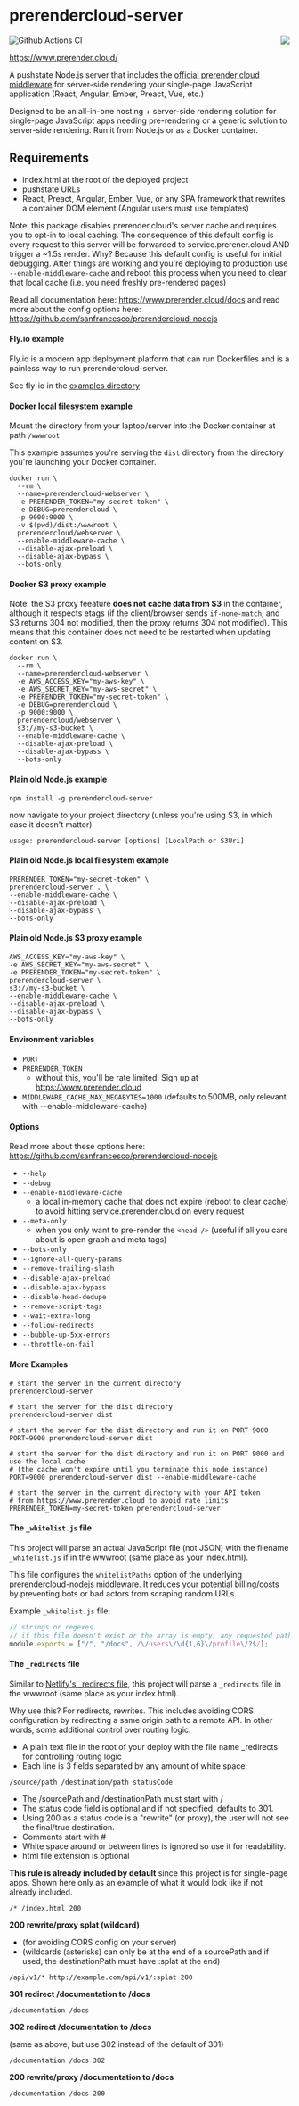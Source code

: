 # prerendercloud-server

<img align="right" src="https://cloud.githubusercontent.com/assets/22159102/21554484/9d542f5a-cdc4-11e6-8c4c-7730a9e9e2d1.png">

![Github Actions CI](https://github.com/sanfrancesco/prerendercloud-server/actions/workflows/node.js.yml/badge.svg)

https://www.prerender.cloud/

A pushstate Node.js server that includes the [official prerender.cloud middleware](https://github.com/sanfrancesco/prerendercloud-nodejs) for server-side rendering your single-page JavaScript application (React, Angular, Ember, Preact, Vue, etc.)

Designed to be an all-in-one hosting + server-side rendering solution for single-page JavaScript apps needing pre-rendering or a generic solution to server-side rendering. Run it from Node.js or as a Docker container.

## Requirements
* index.html at the root of the deployed project
* pushstate URLs
* React, Preact, Angular, Ember, Vue, or any SPA framework that rewrites a container DOM element (Angular users must use templates)

Note: this package disables prerender.cloud's server cache and requires you to opt-in to local caching. The consequence of this default config is every request to this server will be forwarded to service.prerener.cloud AND trigger a \~1.5s render. Why? Because this default config is useful for initial debugging. After things are working and you're deploying to production use `--enable-middleware-cache` and reboot this process when you need to clear that local cache (i.e. you need freshly pre-rendered pages)

Read all documentation here: https://www.prerender.cloud/docs and read more about the config options here: https://github.com/sanfrancesco/prerendercloud-nodejs

#### Fly.io example

Fly.io is a modern app deployment platform that can run Dockerfiles and is a painless way to run prerendercloud-server.

See fly-io in the [examples directory](examples/fly-io/README.md)

#### Docker local filesystem example

Mount the directory from your laptop/server into the Docker container at path `/wwwroot`

This example assumes you're serving the `dist` directory from the directory you're launching your Docker container.

```
docker run \
  --rm \
  --name=prerendercloud-webserver \
  -e PRERENDER_TOKEN="my-secret-token" \
  -e DEBUG=prerendercloud \
  -p 9000:9000 \
  -v $(pwd)/dist:/wwwroot \
  prerendercloud/webserver \
  --enable-middleware-cache \
  --disable-ajax-preload \
  --disable-ajax-bypass \
  --bots-only
```

#### Docker S3 proxy example

Note: the S3 proxy feeature **does not cache data from S3** in the container, although it respects etags (if the client/browser sends `if-none-match`, and S3 returns 304 not modified, then the proxy returns 304 not modified). This means that this container does not need to be restarted when updating content on S3.

```
docker run \
  --rm \
  --name=prerendercloud-webserver \
  -e AWS_ACCESS_KEY="my-aws-key" \
  -e AWS_SECRET_KEY="my-aws-secret" \
  -e PRERENDER_TOKEN="my-secret-token" \
  -e DEBUG=prerendercloud \
  -p 9000:9000 \
  prerendercloud/webserver \
  s3://my-s3-bucket \
  --enable-middleware-cache \
  --disable-ajax-preload \
  --disable-ajax-bypass \
  --bots-only
```

#### Plain old Node.js example

```
npm install -g prerendercloud-server
```

now navigate to your project directory (unless you're using S3, in which case it doesn't matter)

```
usage: prerendercloud-server [options] [LocalPath or S3Uri]
```

#### Plain old Node.js local filesystem example

```
PRERENDER_TOKEN="my-secret-token" \
prerendercloud-server . \
--enable-middleware-cache \
--disable-ajax-preload \
--disable-ajax-bypass \
--bots-only
```

#### Plain old Node.js S3 proxy example

```
AWS_ACCESS_KEY="my-aws-key" \
-e AWS_SECRET_KEY="my-aws-secret" \
-e PRERENDER_TOKEN="my-secret-token" \
prerendercloud-server \
s3://my-s3-bucket \
--enable-middleware-cache \
--disable-ajax-preload \
--disable-ajax-bypass \
--bots-only
```

#### Environment variables

* `PORT`
* `PRERENDER_TOKEN`
  * without this, you'll be rate limited. Sign up at https://www.prerender.cloud
* `MIDDLEWARE_CACHE_MAX_MEGABYTES=1000` (defaults to 500MB, only relevant with --enable-middleware-cache)

#### Options

Read more about these options here: https://github.com/sanfrancesco/prerendercloud-nodejs

* `--help`
* `--debug`
* `--enable-middleware-cache`
  * a local in-memory cache that does not expire (reboot to clear cache) to avoid hitting service.prerender.cloud on every request
* `--meta-only`
  * when you only want to pre-render the `<head />` (useful if all you care about is open graph and meta tags)
* `--bots-only`
* `--ignore-all-query-params`
* `--remove-trailing-slash`
* `--disable-ajax-preload`
* `--disable-ajax-bypass`
* `--disable-head-dedupe`
* `--remove-script-tags`
* `--wait-extra-long`
* `--follow-redirects`
* `--bubble-up-5xx-errors`
* `--throttle-on-fail`



#### More Examples

```
# start the server in the current directory
prerendercloud-server
```

```
# start the server for the dist directory
prerendercloud-server dist
```

```
# start the server for the dist directory and run it on PORT 9000
PORT=9000 prerendercloud-server dist
```

```
# start the server for the dist directory and run it on PORT 9000 and use the local cache
# (the cache won't expire until you terminate this node instance)
PORT=9000 prerendercloud-server dist --enable-middleware-cache
```

```
# start the server in the current directory with your API token
# from https://www.prerender.cloud to avoid rate limits
PRERENDER_TOKEN=my-secret-token prerendercloud-server
```

#### The `_whitelist.js` file

This project will parse an actual JavaScript file (not JSON) with the filename `_whitelist.js` if in the wwwroot (same place as your index.html).

This file configures the `whitelistPaths` option of the underlying prerendercloud-nodejs middleware. It reduces your potential billing/costs by preventing bots or bad actors from scraping random URLs.

Example `_whitelist.js` file:

```javascript
// strings or regexes
// if this file doesn't exist or the array is empty, any requested path will be pre-rendered
module.exports = ["/", "/docs", /\/users\/\d{1,6}\/profile\/?$/];
```


#### The `_redirects` file

Similar to [Netlify's _redirects file](https://docs.netlify.com/routing/redirects/#syntax-for-the-redirects-file), this project will parse a `_redirects` file in the wwwroot (same place as your index.html).

Why use this? For redirects, rewrites. This includes avoiding CORS configuration by redirecting a same origin path to a remote API.
In other words, some additional control over routing logic.

* A plain text file in the root of your deploy with the file name _redirects for controlling routing logic
* Each line is 3 fields separated by any amount of white space:

```
/source/path /destination/path statusCode
```

* The /sourcePath and /destinationPath must start with /
* The status code field is optional and if not specified, defaults to 301.
* Using 200 as a status code is a "rewrite" (or proxy), the user will not see the final/true destination.
* Comments start with #
* White space around or between lines is ignored so use it for readability.
* html file extension is optional

**This rule is already included by default** since this project is for single-page apps. Shown here only as an example of what it would look like if not already included.
```
/* /index.html 200
```

**200 rewrite/proxy splat (wildcard)**

* (for avoiding CORS config on your server)
* (wildcards (asterisks) can only be at the end of a sourcePath and if used, the destinationPath must have :splat at the end)

```
/api/v1/* http://example.com/api/v1/:splat 200
```

**301 redirect /documentation to /docs**

```
/documentation /docs
```


**302 redirect /documentation to /docs**

(same as above, but use 302 instead of the default of 301)

```
/documentation /docs 302
```

**200 rewrite/proxy /documentation to /docs**

```
/documentation /docs 200
```